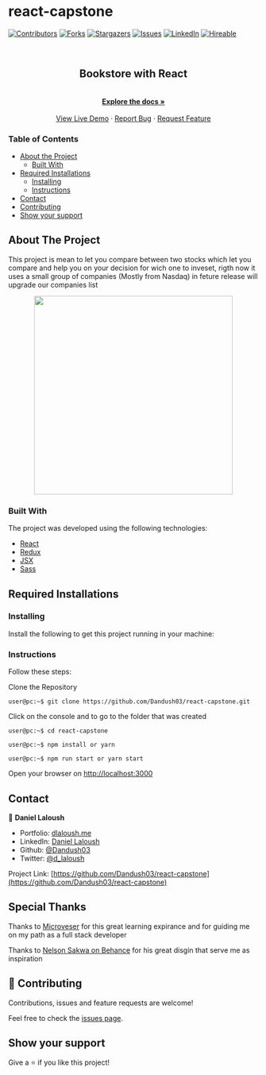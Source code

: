 # react-capstone
[![Contributors][contributors-shield]][contributors-url]
[![Forks][forks-shield]][forks-url]
[![Stargazers][stars-shield]][stars-url]
[![Issues][issues-shield]][issues-url]
[![LinkedIn][linkedin-shield2]][linkedin-url2]
[![Hireable][hireable]][hireable-url]

<!-- PROJECT LOGO -->
<br />
<p align="center">
 <h2 align="center"> Bookstore with React </h2>

  <p align="center">
    <br />
    <a href="https://github.com/Dandush03/react-capstone"><strong>Explore the docs »</strong></a>
    <br />
    <br />
    <a href="https://dl-stocks.herokuapp.com/">View Live Demo</a>
    ·
    <a href="https://github.com/Dandush03/react-capstone/issues">Report Bug</a>
    ·
    <a href="https://github.com/Dandush03/react-capstone/issues">Request Feature</a>
  </p>

</p>

### Table of Contents
* [About the Project](#about-the-project)
  * [Built With](#built-with)
* [Required Installations](#Required-Installations)
  * [Installing](#Installing)
  * [Instructions](#Instructions)
* [Contact](#contact)
* [Contributing](#Contributing)
* [Show your support](#Show-your-support)

## About The Project

This project is mean to let you compare between two stocks which let you compare and help you on your decision for wich one to inveset, rigth now it uses a small group of companies (Mostly from Nasdaq) in feture release will upgrade our companies list

<p align="center">
  <img height="400" src="https://user-images.githubusercontent.com/51087936/83792038-86681880-a668-11ea-9372-067799b067b7.png">
</p>

### Built With
The project was developed using the following technologies:
- [React](https://es.reactjs.org/)
- [Redux](https://redux.js.org/)
- [JSX](https://reactjs.org/docs/introducing-jsx.html)
- [Sass](https://sass-lang.com/)

## Required Installations

### Installing

<p>Install the following to get this project running in your machine:</p>

### Instructions

<p>Follow these steps:</p>

Clone the Repository

```Shell
user@pc:~$ git clone https://github.com/Dandush03/react-capstone.git
```

Click on the console and to go to the folder that was created

```Shell
user@pc:~$ cd react-capstone
```

```
user@pc:~$ npm install or yarn
```

```
user@pc:~$ npm run start or yarn start
```

Open your browser on [http://localhost:3000](http://localhost:3000)

## Contact

👤 **Daniel Laloush**
 - Portfolio: [dlaloush.me](https://dlaloush.me) 
 - LinkedIn: [Daniel Laloush](https://www.linkedin.com/in/daniel-laloush-0a7331a9) 
 - Github: [@Dandush03](https://github.com/Dandush03) 
 - Twitter: [@d_laloush](https://twitter.com/d_laloush) 

<p align="center">

  Project Link: [https://github.com/Dandush03/react-capstone](https://github.com/Dandush03/react-capstone)

</p>

## Special Thanks

Thanks to [Microveser](https://www.microverse.org/) for this great learning expirance and for guiding me on my path as a full stack developer

Thanks to [Nelson Sakwa on Behance](https://www.behance.net/sakwadesignstudio) for his great disgin that serve me as inspiration

## 🤝 Contributing

Contributions, issues and feature requests are welcome!

Feel free to check the [issues page](https://github.com/Dandush03/react-capstone/issues).

## Show your support

Give a ⭐️ if you like this project!

<!-- MARKDOWN LINKS & IMAGES -->
[contributors-shield]: https://img.shields.io/github/contributors/Dandush03/React-Calculator.svg?style=flat-square
[contributors-url]: https://github.com/Dandush03/react-capstone/graphs/contributors
[forks-shield]: https://img.shields.io/github/forks/Dandush03/react-capstone.svg?style=flat-square
[forks-url]: https://github.com/Dandush03/react-capstone/network/members
[stars-shield]: https://img.shields.io/github/stars/Dandush03/react-capstone.svg?style=flat-square
[stars-url]: https://github.com/Dandush03/react-capstone/stargazers
[issues-shield]: https://img.shields.io/github/issues/Dandush03/react-capstone.svg?style=flat-square
[issues-url]: https://github.com/Dandush03/react-capstone/issues
[license-shield]: https://img.shields.io/github/license/Dandush03/react-capstone.svg?style=flat-square
[license-url]: https://github.com/Dandush03/react-capstone/blob/master/LICENSE.txt
[linkedin-shield2]: https://img.shields.io/badge/-LinkedIn-black.svg?style=flat-square&logo=linkedin&colorB=555
[linkedin-url2]: https://www.linkedin.com/in/daniel-laloush/
[hireable]: https://cdn.rawgit.com/hiendv/hireable/master/styles/flat/yes.svg
[hireable-url]: https://www.linkedin.com/in/daniel-laloush/